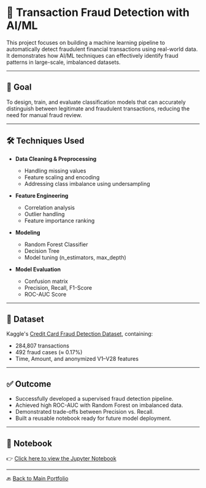 # 🔐 Transaction Fraud Detection with AI/ML

This project focuses on building a machine learning pipeline to automatically detect fraudulent financial transactions using real-world data. It demonstrates how AI/ML techniques can effectively identify fraud patterns in large-scale, imbalanced datasets.

---

## 🎯 Goal

To design, train, and evaluate classification models that can accurately distinguish between legitimate and fraudulent transactions, reducing the need for manual fraud review.

---

## 🛠️ Techniques Used

- **Data Cleaning & Preprocessing**
  - Handling missing values
  - Feature scaling and encoding
  - Addressing class imbalance using undersampling

- **Feature Engineering**
  - Correlation analysis
  - Outlier handling
  - Feature importance ranking

- **Modeling**
  - Random Forest Classifier
  - Decision Tree
  - Model tuning (n_estimators, max_depth)
  
- **Model Evaluation**
  - Confusion matrix
  - Precision, Recall, F1-Score
  - ROC-AUC Score

---

## 📁 Dataset

Kaggle's [Credit Card Fraud Detection Dataset](https://www.kaggle.com/datasets/mlg-ulb/creditcardfraud), containing:
- 284,807 transactions
- 492 fraud cases (≈ 0.17%)
- Time, Amount, and anonymized V1–V28 features

---

## ✅ Outcome

- Successfully developed a supervised fraud detection pipeline.
- Achieved high ROC-AUC with Random Forest on imbalanced data.
- Demonstrated trade-offs between Precision vs. Recall.
- Built a reusable notebook ready for future model deployment.

---

## 📓 Notebook

👉 [Click here to view the Jupyter Notebook](./FraudDetection_Modeling.ipynb)

---

🔙 [Back to Main Portfolio](../README.md)

